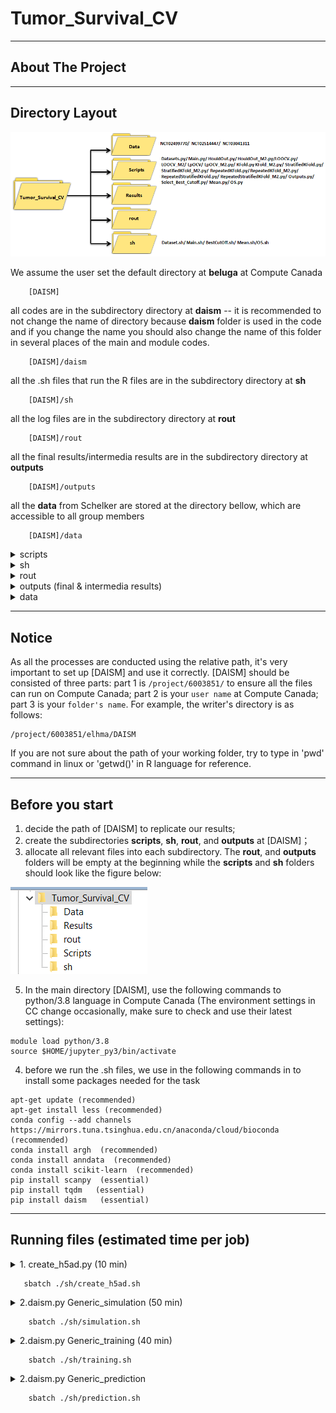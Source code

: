 # Tumor_Survival_CV
---
## About The Project



---
## Directory Layout
![image](image0.png)

We assume the user set the default directory at **beluga** at Compute Canada
~~~
    [DAISM]  
~~~
all codes are in the subdirectory directory at **daism** -- it is recommended to not change the name of directory because **daism** folder is used in the code and if you change the name you should also change the name of this folder in several places of the main and module codes.
~~~
    [DAISM]/daism 
~~~
all the .sh files that run the R files are in the subdirectory directory at **sh** 
~~~
    [DAISM]/sh  
~~~
all the log files are in the subdirectory directory at **rout** 
~~~
    [DAISM]/rout  
~~~
all the final results/intermedia results are in the subdirectory directory at **outputs**
~~~
    [DAISM]/outputs  
~~~
all the **data** from Schelker are stored at the directory bellow, which are accessible to all group members
~~~
    [DAISM]/data 
~~~

<details><summary>scripts</summary>

    ├── scripts  
    │    ├── create_h5ad.py		    # build purified.h5ad which is the purified dataset for data augmentation
    │ 	 ├── daism.py 		# main code using the all modules
    │ 	 ├── _int.py			        # import pkg_resources
    │ 	 ├── simulation.py			# Build simulation using test and purified.h5ad 
    │ 	 ├── training.py			# Split data to train and test   
    │ 	 └── prediction.py			# Predict the estimated proportion				
</details>
<details><summary>sh</summary>

    ├── sh  
    │    ├── create_h5ad.sh		# sh.file to run create_h5ad.py
    │ 	 ├── simulation.sh		# sh.files to run simulation.py
    │    ├── training.sh		# sh.files to run training.py
    │ 	 └── prediction.sh		# sh.files to run prediction.py 		
</details>
<details><summary>rout</summary>

    ├── rout 
    │    ├── create_h5ad.rout		# log.file for create_h5ad.sh
    │ 	 ├── simulation.rout		# log.file for simulation.sh
    │    ├── training.rout		# log.file for training.sh
    │ 	 └── prediction.rout		# log.file for prediction.sh 
</details>
<details><summary>outputs (final & intermedia results)</summary>

    ├──  intermedia result
    │    ├── purified.h5ad		    # it is the purified dataset for data augmentation
    │ 	 ├── Generic_mixfra 	# from simulation
    │    ├── Generic_mixsam.txt			# from simulation
    │    ├── Generic_celltypes.txt			# from simulation
    │    ├── Generic_celltypes.txt			# from simulation
    │ 	 ├── DAISM_model.pkl 	# from training
    │ 	 ├── DAISM_model_celltypes			# from training
    │ 	 ├── output/DAISM_model_feature.txt 	# from training
    ├──  final result     
    │ 	 └── *.txt			# The final prediction results in txt but Schelker datasets could not get the final results 
</details>
<details><summary>data</summary>
    
    ├── data
    │        ├── Schelker_scRNA_updated.tsv
    │        ├── trainp1p2.tsv		
    │        ├── trainp1p3.tsv			
    │        ├── trainp2p3.tsv	 	
    │        ├── bulk-schelker.tsv
    │        ├── bulkp1.tsv		
    │        ├── bulkp2.tsv		
    │	     └── bulkp3.tsv 
</details>

---
## Notice

As all the processes are conducted using the relative path, it's very important to set up [DAISM] and use it correctly. 
[DAISM] should be consisted of three parts: part 1 is ```/project/6003851/``` to ensure all the files can run on Compute Canada; part 2 is your ```user name``` at Compute Canada; part 3 is your ```folder's name```. For example, the writer's directory is as follows:

~~~
/project/6003851/elhma/DAISM
~~~

If you are not sure about the path of your working folder, try to type in 'pwd' command in linux or 'getwd()' in R language for reference. 

---
## Before you start
1. decide the path of [DAISM] to replicate our results;
2. create the subdirectories **scripts**, **sh**, **rout**, and **outputs** at [DAISM]；
3. allocate all relevant files into each subdirectory. The **rout**, and **outputs** folders will be empty at the beginning while the **scripts** and **sh** folders should look like the figure below:

![image](image1.png)

5. In the main directory [DAISM], use the following commands to python/3.8  language in Compute Canada (The environment settings in CC change occasionally, make sure to check and use their latest settings):
~~~
module load python/3.8
source $HOME/jupyter_py3/bin/activate
~~~
4. before we run the .sh files, we use in the following commands in to install some packages needed for the task
~~~
apt-get update (recommended)
apt-get install less (recommended)
conda config --add channels https://mirrors.tuna.tsinghua.edu.cn/anaconda/cloud/bioconda  (recommended)
conda install argh  (recommended)
conda install anndata  (recommended)
conda install scikit-learn  (recommended)
pip install scanpy  (essential)
pip install tqdm   (essential)
pip install daism   (essential)
~~~

---

## Running files (estimated time per job)


<details><summary>1. create_h5ad.py	 (10 min)</summary>

- read annotation and Sc_RNAseq;

    - match the celltypes bewteen annotation and Sc_RNAseq;

    - build purified.h5ad;


 </details>
 
 ~~~
    sbatch ./sh/create_h5ad.sh
~~~


<details><summary>2.daism.py Generic_simulation (50 min)</summary>

- read the purified.h5ad;


</details>

~~~
    sbatch ./sh/simulation.sh
~~~


<details><summary>2.daism.py Generic_training (40 min)</summary>

- read the outputs of simulation module;

- split data to train, test and DAISM model;


</details>

~~~
    sbatch ./sh/training.sh
~~~

<details><summary>2.daism.py Generic_prediction </summary>

- read in the outputs of training moduel and test.txt;

- predict the estimated proportion;


</details>

~~~
    sbatch ./sh/prediction.sh
~~~




